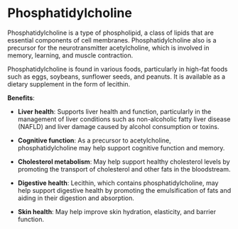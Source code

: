<!--
source: gpt-3 + jph editing
tags: components
-->

# Phosphatidylcholine

Phosphatidylcholine is a type of phospholipid, a class of lipids that are essential components of cell membranes. Phosphatidylcholine also is a precursor for the neurotransmitter acetylcholine, which is involved in memory, learning, and muscle contraction.

Phosphatidylcholine is found in various foods, particularly in high-fat foods such as eggs, soybeans, sunflower seeds, and peanuts. It is available as a dietary supplement in the form of lecithin.

**Benefits**:

* **Liver health**: Supports liver health and function, particularly in the management of liver conditions such as non-alcoholic fatty liver disease (NAFLD) and liver damage caused by alcohol consumption or toxins.

* **Cognitive function**: As a precursor to acetylcholine, phosphatidylcholine may help support cognitive function and memory.

* **Cholesterol metabolism**: May help support healthy cholesterol levels by promoting the transport of cholesterol and other fats in the bloodstream.

* **Digestive health**: Lecithin, which contains phosphatidylcholine, may help support digestive health by promoting the emulsification of fats and aiding in their digestion and absorption.

* **Skin health**: May help improve skin hydration, elasticity, and barrier function.
